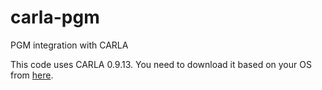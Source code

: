 # carla-pgm

PGM integration with CARLA

This code uses CARLA 0.9.13. You need to download it based on your OS from [here](https://github.com/carla-simulator/carla/releases/tag/0.9.13).